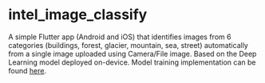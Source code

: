 
# intel_image_classify

A simple Flutter app (Android and iOS) that identifies images from 6 categories (buildings, forest, glacier, mountain, sea, street) automatically from a single image uploaded using Camera/File image. Based on the Deep Learning model deployed on-device. Model training implementation can be found [here](https://github.com/chaiti93/Intel-image-classification-tensorflow-keras).
